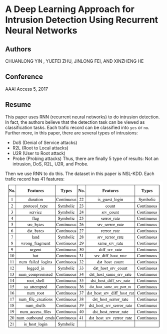 # A Deep Learning Approach for Intrusion Detection Using Recurrent Neural Networks

## Authors
CHUANLONG YIN , YUEFEI ZHU, JINLONG FEI, AND XINZHENG HE

## Conference
AAAI Access 5, 2017

## Resume
This paper uses RNN (recurrent neural networks) to do intrusion detection. In fact, the authors believe that the detection task can be 
viewed as classification tasks. Each trafic record can be classified into `yes` or `no`. Further more, in this paper, there are several
types of intrusions:
* DoS (Denial of Service attacks)
* R2L (Root to Local attacks)
* U2R (User to Root attack)
* Probe (Probing attacks)
Thus, there are finally 5 type of results: Not an intrusion, DoS, R2L, U2R, and Probe.

Then we use RNN to do this. The dataset in this paper is NSL-KDD. Each trafic record has 41 features:
![](./Images/2_1.jpg)
